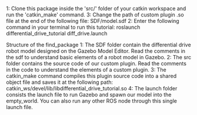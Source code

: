 1: Clone this package inside the 'src/' folder of your catkin workspace and run the 'catkin_make' command.
3: Change the path of custom plugin .so file at the end of the following file: SDF/model.sdf
2: Enter the following command in your terminal to run this tutorial: roslaunch differential_drive_tutorial diff_drive.launch

Structure of the find_package
1: The SDF folder contain the differential drive robot model designed on the Gazebo Model Editor. Read the comments in the sdf to understand basic elements of a robot model in Gazebo.
2: The src folder contains the source code of our custom plugin. Read the comments in the code to understand the elements of a custom plugin.
3: The catkin_make command compiles this plugin source code into a shared object file and saves it at the following path: catkin_ws/devel/lib/libdifferential_drive_tutorial.so
4: The launch folder consists the launch file to run Gazebo and spawn our model into the empty_world. You can also run any other ROS node through this single launch file.
